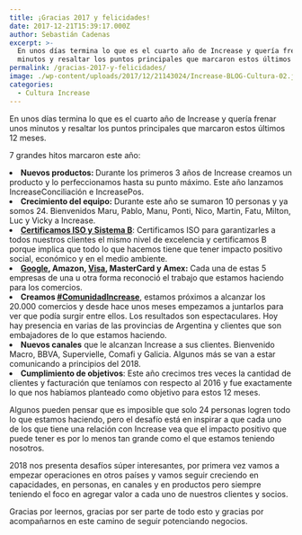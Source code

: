 ```yaml
---
title: ¡Gracias 2017 y felicidades!
date: 2017-12-21T15:39:17.000Z
author: Sebastián Cadenas
excerpt: >-
  En unos días termina lo que es el cuarto año de Increase y quería frenar unos
  minutos y resaltar los puntos principales que marcaron estos últimos 12 meses.
permalink: /gracias-2017-y-felicidades/
image: ./wp-content/uploads/2017/12/21143024/Increase-BLOG-Cultura-02.jpg
categories:
  - Cultura Increase
---
```

<span style="font-weight: 400;">En unos días termina lo que es el cuarto año de Increase y quería frenar unos minutos y resaltar los puntos principales que marcaron estos últimos 12 meses. </span>

<span style="font-weight: 400;">7 grandes hitos marcaron este año:</span>

<li style="font-weight: 400;">
  <b>Nuevos productos: </b><span style="font-weight: 400;">Durante los primeros 3 años de Increase creamos un producto y lo perfeccionamos hasta su punto máximo. Este año lanzamos IncreaseConciliación e IncreasePos.</span>
</li>
<li style="font-weight: 400;">
  <b>Crecimiento del equipo:</b><span style="font-weight: 400;"> Durante este año se sumaron 10 personas y ya somos 24. Bienvenidos Maru, Pablo, Manu, Ponti, Nico, Martin, Fatu, Milton, Luc y Vicky a Increase.</span>
</li>
<li style="font-weight: 400;">
  <a href="https://www.increasecard.com/increase-empresa-b/" target="_blank" rel="noopener"><b>Certificamos ISO y Sistema B</b></a><span style="font-weight: 400;">: Certificamos ISO para garantizarles a todos nuestros clientes el mismo nivel de excelencia y certificamos B porque implica que todo lo que hacemos tiene que tener impacto positivo social, económico y en el medio ambiente. </span>
</li>
<li style="font-weight: 400;">
  <b><a href="https://www.cronista.com/negocios/En-Google-pronostican-una-explosion-de-las-startups-argentinas-y-de-la-region-20170726-0024.html" target="_blank" rel="noopener">Google</a>, Amazon, <a href="http://www.cioal.com/2017/11/22/increasecard-startups-visa/" target="_blank" rel="noopener">Visa</a>, MasterCard y Amex:</b><span style="font-weight: 400;"> Cada una de estas 5 empresas de una u otra forma reconoció el trabajo que estamos haciendo para los comercios.</span>
</li>
<li style="font-weight: 400;">
  <b>Creamos <a href="https://www.increasecard.com/category/comunidad-increase/" target="_blank" rel="noopener">#ComunidadIncrease</a></b><span style="font-weight: 400;">, estamos próximos a alcanzar los 20.000 comercios y desde hace unos meses empezamos a juntarlos para ver que podía surgir entre ellos. Los resultados son espectaculares. Hoy hay presencia en varias de las provincias de Argentina y clientes que son embajadores de lo que estamos haciendo.</span>
</li>
<li style="font-weight: 400;">
  <b>Nuevos canales</b><span style="font-weight: 400;"> que le alcanzan Increase a sus clientes. Bienvenido Macro, BBVA, Supervielle, Comafi y Galicia. Algunos más se van a estar comunicando a principios del 2018.</span>
</li>
<li style="font-weight: 400;">
  <b>Cumplimiento de objetivos</b><span style="font-weight: 400;">: Este año crecimos tres veces la cantidad de clientes y facturación que teníamos con respecto al 2016 y fue exactamente lo que nos habíamos planteado como objetivo para estos 12 meses.</span>
</li>

<span style="font-weight: 400;">Algunos pueden pensar que es imposible que solo 24 personas logren todo lo que estamos haciendo, pero el desafío está en inspirar a que cada uno de los que tiene una relación con Increase vea que el impacto positivo que puede tener es por lo menos tan grande como el que estamos teniendo nosotros.</span>

<span style="font-weight: 400;">2018 nos presenta desafíos súper interesantes, por primera vez vamos a empezar operaciones en otros países y vamos seguir creciendo en capacidades, en personas, en canales y en productos pero siempre teniendo el foco en agregar valor a cada uno de nuestros clientes y socios.</span>

<span style="font-weight: 400;">Gracias por leernos, gracias por ser parte de todo esto y gracias por acompañarnos en este camino de seguir potenciando negocios.</span>
